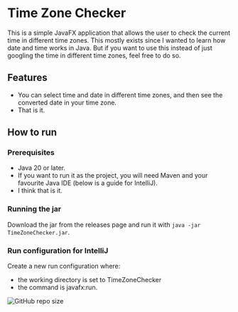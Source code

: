 # Time Zone Checker
This is a simple JavaFX application that allows the user to check the current time in different time zones. This mostly exists since I wanted to learn how date and time works in Java. But if you want to use this instead of just googling the time in different time zones, feel free to do so.

## Features
- You can select time and date in different time zones, and then see the converted date in your time zone.
- That is it.

## How to run
### Prerequisites
- Java 20 or later.
- If you want to run it as the project, you will need Maven and your favourite Java IDE (below is a guide for IntelliJ).
- I think that is it.

### Running the jar
Download the jar from the releases page and run it with `java -jar TimeZoneChecker.jar`.

### Run configuration for IntelliJ
Create a new run configuration where: 
- the working directory is set to TimeZoneChecker
- the command is javafx:run.

![GitHub repo size](https://img.shields.io/github/repo-size/Caramajau/TimeZoneChecker?color=blue&style=flat-square)
